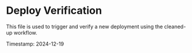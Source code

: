 # Deploy Verification

This file is used to trigger and verify a new deployment using the cleaned-up workflow.

Timestamp: 2024-12-19 